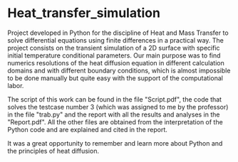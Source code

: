 # Heat_transfer_simulation
Project developed in Python for the discipline of Heat and Mass Transfer to solve differential equations using finite differences in a practical way. The project consists on the transient simulation of a 2D surface with specific initial temperature conditional parameters. Our main purpose was to find numerics resolutions of the heat diffusion equation in different calculation domains and with different boundary conditions, which is almost impossible to be done manually but quite easy with the support of the computational labor.

The script of this work can be found in the file "Script.pdf", the code that solves the testcase number 3 (which was assigned to me by the professor) in the file "trab.py" and the report with all the results and analyses in the "Report.pdf". All the other files are obtained from the interpretation of the Python code and are explained and cited in the report.

It was a great opportunity to remember and learn more about Python and the principles of heat diffusion.
